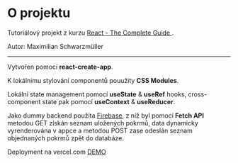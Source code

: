 # O projektu

Tutoriálový projekt z kurzu [React - The Complete Guide ](https://www.udemy.com/course/react-the-complete-guide-incl-redux/).

Autor: Maximilian Schwarzmüller

---

Vytvořen pomocí **react-create-app**.

K lokálnímu stylování componentů pouužity **CSS Modules**.

Lokální state management pomocí **useState** & **useRef** hooks, cross-component state pak pomocí **useContext** & **useReducer**.

Jako dummy backend použita [Firebase](https://firebase.google.com/), z níž byl pomocí **Fetch API** metodou GET získán seznam uložených pokrmů, data dynamicky vyrenderována v appce a metodou POST zase odeslán seznam objednaných pokrmů zpět do databáze.

Deployment na vercel.com [DEMO](https://react-http-food-app.vercel.app/)
